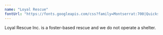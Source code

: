 ```yaml
---
name: "Loyal Rescue"
fontUrl: "https://fonts.googleapis.com/css?family=Montserrat:700|Quicksand"
---
```


Loyal Rescue Inc. is a foster-based rescue and we do not operate a shelter.
